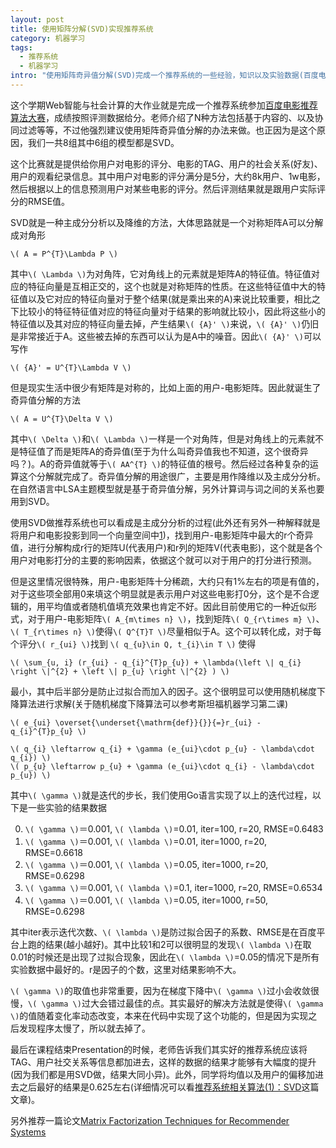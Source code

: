 ```yaml
--- 
layout: post
title: 使用矩阵分解(SVD)实现推荐系统
category: 机器学习
tags:
  - 推荐系统
  - 机器学习
intro: "使用矩阵奇异值分解(SVD)完成一个推荐系统的一些经验，知识以及实验数据(百度电影推荐算法大赛)。"
---
```


这个学期Web智能与社会计算的大作业就是完成一个推荐系统参加[百度电影推荐算法大赛](http://openresearch.baidu.com/activityindex.jhtml?channelId=300)，成绩按照评测数据给分。老师介绍了N种方法包括基于内容的、以及协同过滤等等，不过他强烈建议使用矩阵奇异值分解的办法来做。也正因为是这个原因，我们一共8组其中6组的模型都是SVD。

这个比赛就是提供给你用户对电影的评分、电影的TAG、用户的社会关系(好友)、用户的观看纪录信息。其中用户对电影的评分满分是5分，大约8k用户、1w电影，然后根据以上的信息预测用户对某些电影的评分。然后评测结果就是跟用户实际评分的RMSE值。

SVD就是一种主成分分析以及降维的方法，大体思路就是一个对称矩阵A可以分解成对角形

`\( A = P^{T}\Lambda P \)`

其中`\( \Lambda \)`为对角阵，它对角线上的元素就是矩阵A的特征值。特征值对应的特征向量是互相正交的，这个也就是对称矩阵的性质。在这些特征值中大的特征值以及它对应的特征向量对于整个结果(就是乘出来的A)来说比较重要，相比之下比较小的特征特征值对应的特征向量对于结果的影响就比较小，因此将这些小的特征值以及其对应的特征向量去掉，产生结果`\( {A}' \)`来说，`\( {A}' \)`仍旧是非常接近于A。这些被去掉的东西可以认为是A中的噪音。因此`\( {A}' \)`可以写作

`\( {A}' = U^{T}\Lambda V \)`

但是现实生活中很少有矩阵是对称的，比如上面的用户-电影矩阵。因此就诞生了奇异值分解的方法

`\( A = U^{T}\Delta V \)`

其中`\( \Delta \)`和`\( \Lambda \)`一样是一个对角阵，但是对角线上的元素就不是特征值了而是矩阵A的奇异值(至于为什么叫奇异值我也不知道，这个很奇异吗？)。A的奇异值就等于`\( AA^{T} \)`的特征值的根号。然后经过各种复杂的运算这个分解就完成了。奇异值分解的用途很广，主要是用作降维以及主成分分析。在自然语言中LSA主题模型就是基于奇异值分解，另外计算词与词之间的关系也要用到SVD。

使用SVD做推荐系统也可以看成是主成分分析的过程(此外还有另外一种解释就是将用户和电影投影到同一个向量空间中[1])，找到用户-电影矩阵中最大的r个奇异值，进行分解构成r行的矩阵U(代表用户)和r列的矩阵V(代表电影)，这个就是各个用户对电影打分的主要的影响因素，依据这个就可以对于用户的打分进行预测。

但是这里情况很特殊，用户-电影矩阵十分稀疏，大约只有1%左右的项是有值的，对于这些项全部用0来填这个明显就是表示用户对这些电影打0分，这个是不合逻辑的，用平均值或者随机值填充效果也肯定不好。因此目前使用它的一种近似形式，对于用户-电影矩阵`\( A_{m\times n} \)`，找到矩阵`\( Q_{r\times m} \)`、`\( T_{r\times n} \)`使得`\( Q^{T}T \)`尽量相似于A。这个可以转化成，对于每个评分`\( r_{ui} \)`找到 `\( q_{u}\in Q, t_{i}\in T \)` 使得

`\( \sum_{u, i} (r_{ui} - q_{i}^{T}p_{u}) + \lambda(\left \| q_{i} \right \|^{2} + \left \| p_{u} \right \|^{2} ) \)`

最小，其中后半部分是防止过拟合而加入的因子。这个很明显可以使用随机梯度下降算法进行求解(关于随机梯度下降算法可以参考斯坦福机器学习第二课)

`\( e_{ui} \overset{\underset{\mathrm{def}}{}}{=}r_{ui} - q_{i}^{T}p_{u} \)`

`\( q_{i} \leftarrow q_{i} + \gamma (e_{ui}\cdot p_{u} - \lambda\cdot q_{i}) \)`  
`\( p_{u} \leftarrow p_{u} + \gamma (e_{ui}\cdot q_{i} - \lambda\cdot p_{u}) \)`

其中`\( \gamma \)`就是迭代的步长，我们使用Go语言实现了以上的迭代过程，以下是一些实验的结果数据

0. `\( \gamma \)`＝0.001,  `\( \lambda \)`=0.01, iter=100, r=20, RMSE=0.6483
0. `\( \gamma \)`＝0.001,  `\( \lambda \)`=0.01, iter=1000, r=20, RMSE=0.6618
0. `\( \gamma \)`＝0.001,  `\( \lambda \)`=0.05, iter=1000, r=20, RMSE=0.6298
0. `\( \gamma \)`＝0.001,  `\( \lambda \)`=0.1, iter=1000, r=20, RMSE=0.6534
0. `\( \gamma \)`＝0.001,  `\( \lambda \)`=0.05, iter=1000, r=50, RMSE=0.6298

其中iter表示迭代次数、`\( \lambda \)`是防过拟合因子的系数、RMSE是在百度平台上跑的结果(越小越好)。其中比较1和2可以很明显的发现`\( \lambda \)`在取0.01的时候还是出现了过拟合现象，因此在`\( \lambda \)`=0.05的情况下是所有实验数据中最好的。r是因子的个数，这里对结果影响不大。

`\( \gamma \)`的取值也非常重要，因为在梯度下降中`\( \gamma \)`过小会收敛很慢，`\( \gamma \)`过大会错过最佳的点。其实最好的解决方法就是使得`\( \gamma \)`的值随着变化率动态改变，本来在代码中实现了这个功能的，但是因为实现之后发现程序太慢了，所以就去掉了。

最后在课程结束Presentation的时候，老师告诉我们其实好的推荐系统应该将TAG、用户社交关系等信息都加进去，这样的数据的结果才能够有大幅度的提升(因为我们都是用SVD做，结果大同小异)。此外，同学将均值以及用户的偏移加进去之后最好的结果是0.625左右(详细情况可以看[推荐系统相关算法(1)：SVD](http://www.cnblogs.com/FengYan/archive/2012/05/06/2480664.html)这篇文章)。

另外推荐一篇论文[Matrix Factorization Techniques for Recommender Systems][1]


[1]: http://www2.research.att.com/~volinsky/papers/ieeecomputer.pdf‎

